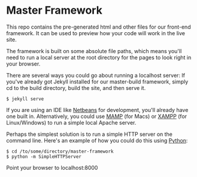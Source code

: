 Master Framework
================

This repo contains the pre-generated html and other files for our front-end framework. It can be used to preview how your code will work in the live site.

The framework is built on some absolute file paths, which means you'll need to run a local server at the root directory for the pages to look right in your browser.

There are several ways you could go about running a localhost server: If you've already got Jekyll installed for our master-build framework, simply cd to the build directory, build the site, and then serve it.

    $ jekyll serve

If you are using an IDE like [Netbeans](https://netbeans.org/) for development, you'll already have one built in. Alternatively, you could use [MAMP](http://www.mamp.info/en/index.html) (for Macs) or [XAMPP](http://www.apachefriends.org/en/xampp.html) (for Linux/Windows) to run a simple local Apache server.

Perhaps the simplest solution is to run a simple HTTP server on the command line. Here's an example of how you could do this using [Python](http://www.linuxjournal.com/content/tech-tip-really-simple-http-server-python):

    $ cd /to/some/directory/master-framework
    $ python -m SimpleHTTPServer
    
Point your browser to localhost:8000
